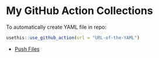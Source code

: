 # My GitHub Action Collections

To automatically create YAML file in repo:

```r
usethis::use_github_action(url = "URL-of-the-YAML")
```

-   [Push Files](./push-files.yml)